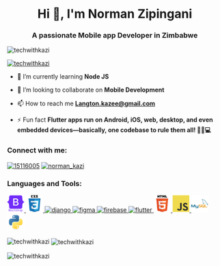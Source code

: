 <h1 align="center">Hi 👋, I'm Norman Zipingani</h1>
<h3 align="center">A passionate Mobile app Developer in Zimbabwe</h3>

<p align="left"> <img src="https://komarev.com/ghpvc/?username=techwithkazi&label=Profile%20views&color=0e75b6&style=flat" alt="techwithkazi" /> </p>

<p align="left"> <a href="https://github.com/ryo-ma/github-profile-trophy"><img src="https://github-profile-trophy.vercel.app/?username=techwithkazi" alt="techwithkazi" /></a> </p>

- 🌱 I’m currently learning **Node JS**

- 👯 I’m looking to collaborate on **Mobile Development**

- 📫 How to reach me **Langton.kazee@gmail.com**

- ⚡ Fun fact **Flutter apps run on Android, iOS, web, desktop, and even embedded devices—basically, one codebase to rule them all! 🚀📱💻**

<h3 align="left">Connect with me:</h3>
<p align="left">
<a href="https://stackoverflow.com/users/15116005" target="blank"><img align="center" src="https://raw.githubusercontent.com/rahuldkjain/github-profile-readme-generator/master/src/images/icons/Social/stack-overflow.svg" alt="15116005" height="30" width="40" /></a>
<a href="https://instagram.com/norman_kazi" target="blank"><img align="center" src="https://raw.githubusercontent.com/rahuldkjain/github-profile-readme-generator/master/src/images/icons/Social/instagram.svg" alt="norman_kazi" height="30" width="40" /></a>
</p>

<h3 align="left">Languages and Tools:</h3>
<p align="left"> <a href="https://getbootstrap.com" target="_blank" rel="noreferrer"> <img src="https://raw.githubusercontent.com/devicons/devicon/master/icons/bootstrap/bootstrap-plain-wordmark.svg" alt="bootstrap" width="40" height="40"/> </a> <a href="https://www.w3schools.com/css/" target="_blank" rel="noreferrer"> <img src="https://raw.githubusercontent.com/devicons/devicon/master/icons/css3/css3-original-wordmark.svg" alt="css3" width="40" height="40"/> </a> <a href="https://www.djangoproject.com/" target="_blank" rel="noreferrer"> <img src="https://cdn.worldvectorlogo.com/logos/django.svg" alt="django" width="40" height="40"/> </a> <a href="https://www.figma.com/" target="_blank" rel="noreferrer"> <img src="https://www.vectorlogo.zone/logos/figma/figma-icon.svg" alt="figma" width="40" height="40"/> </a> <a href="https://firebase.google.com/" target="_blank" rel="noreferrer"> <img src="https://www.vectorlogo.zone/logos/firebase/firebase-icon.svg" alt="firebase" width="40" height="40"/> </a> <a href="https://flutter.dev" target="_blank" rel="noreferrer"> <img src="https://www.vectorlogo.zone/logos/flutterio/flutterio-icon.svg" alt="flutter" width="40" height="40"/> </a> <a href="https://www.w3.org/html/" target="_blank" rel="noreferrer"> <img src="https://raw.githubusercontent.com/devicons/devicon/master/icons/html5/html5-original-wordmark.svg" alt="html5" width="40" height="40"/> </a> <a href="https://developer.mozilla.org/en-US/docs/Web/JavaScript" target="_blank" rel="noreferrer"> <img src="https://raw.githubusercontent.com/devicons/devicon/master/icons/javascript/javascript-original.svg" alt="javascript" width="40" height="40"/> </a> <a href="https://www.mysql.com/" target="_blank" rel="noreferrer"> <img src="https://raw.githubusercontent.com/devicons/devicon/master/icons/mysql/mysql-original-wordmark.svg" alt="mysql" width="40" height="40"/> </a> <a href="https://www.python.org" target="_blank" rel="noreferrer"> <img src="https://raw.githubusercontent.com/devicons/devicon/master/icons/python/python-original.svg" alt="python" width="40" height="40"/> </a> </p>

<p><img align="left" src="https://github-readme-stats.vercel.app/api/top-langs?username=techwithkazi&show_icons=true&locale=en&layout=compact" alt="techwithkazi" /></p>

<p>&nbsp;<img align="center" src="https://github-readme-stats.vercel.app/api?username=techwithkazi&show_icons=true&locale=en" alt="techwithkazi" /></p>

<p><img align="center" src="https://github-readme-streak-stats.herokuapp.com/?user=techwithkazi&" alt="techwithkazi" /></p>

